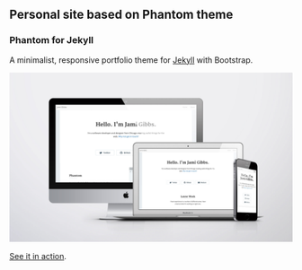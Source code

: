 ## Personal site based on Phantom theme

### Phantom for Jekyll

A minimalist, responsive portfolio theme for [Jekyll](http://jekyllrb.com/) with Bootstrap.

![preview](preview.jpg)

[See it in action](http://jamigibbs.github.io/phantom/).